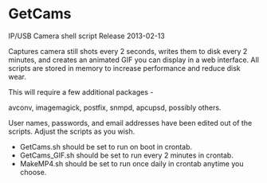 # GetCams

IP/USB Camera shell script
Release 2013-02-13

Captures camera still shots every 2 seconds, writes them to disk every 2 minutes, and creates an animated GIF you can display in a web interface. All scripts are stored in memory to increase performance and reduce disk wear.

This will require a few additional packages -

 avconv, imagemagick, postfix, snmpd, apcupsd, possibly others. 

User names, passwords, and email addresses have been edited out of the scripts. Adjust the scripts as you wish.

- GetCams.sh should be set to run on boot in crontab.
- GetCams_GIF.sh should be set to run every 2 minutes in crontab.
- MakeMP4.sh should be set to run once daily in crontab anytime you choose.
